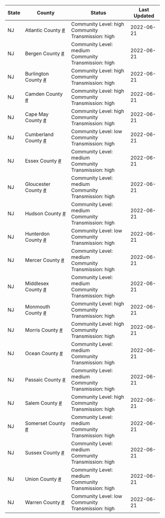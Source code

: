 State | County | Status | Last Updated
--- | --- | --- | --- 
NJ | Atlantic County <a href="#atlantic_county">#</a> | <a name="atlantic_county"></a>Community Level: high<br/>Community Transmission: high | 2022-06-21
NJ | Bergen County <a href="#bergen_county">#</a> | <a name="bergen_county"></a>Community Level: medium<br/>Community Transmission: high | 2022-06-21
NJ | Burlington County <a href="#burlington_county">#</a> | <a name="burlington_county"></a>Community Level: high<br/>Community Transmission: high | 2022-06-21
NJ | Camden County <a href="#camden_county">#</a> | <a name="camden_county"></a>Community Level: high<br/>Community Transmission: high | 2022-06-21
NJ | Cape May County <a href="#cape_may_county">#</a> | <a name="cape_may_county"></a>Community Level: high<br/>Community Transmission: high | 2022-06-21
NJ | Cumberland County <a href="#cumberland_county">#</a> | <a name="cumberland_county"></a>Community Level: low<br/>Community Transmission: high | 2022-06-21
NJ | Essex County <a href="#essex_county">#</a> | <a name="essex_county"></a>Community Level: medium<br/>Community Transmission: high | 2022-06-21
NJ | Gloucester County <a href="#gloucester_county">#</a> | <a name="gloucester_county"></a>Community Level: medium<br/>Community Transmission: high | 2022-06-21
NJ | Hudson County <a href="#hudson_county">#</a> | <a name="hudson_county"></a>Community Level: medium<br/>Community Transmission: high | 2022-06-21
NJ | Hunterdon County <a href="#hunterdon_county">#</a> | <a name="hunterdon_county"></a>Community Level: low<br/>Community Transmission: high | 2022-06-21
NJ | Mercer County <a href="#mercer_county">#</a> | <a name="mercer_county"></a>Community Level: medium<br/>Community Transmission: high | 2022-06-21
NJ | Middlesex County <a href="#middlesex_county">#</a> | <a name="middlesex_county"></a>Community Level: medium<br/>Community Transmission: high | 2022-06-21
NJ | Monmouth County <a href="#monmouth_county">#</a> | <a name="monmouth_county"></a>Community Level: high<br/>Community Transmission: high | 2022-06-21
NJ | Morris County <a href="#morris_county">#</a> | <a name="morris_county"></a>Community Level: high<br/>Community Transmission: high | 2022-06-21
NJ | Ocean County <a href="#ocean_county">#</a> | <a name="ocean_county"></a>Community Level: medium<br/>Community Transmission: high | 2022-06-21
NJ | Passaic County <a href="#passaic_county">#</a> | <a name="passaic_county"></a>Community Level: medium<br/>Community Transmission: high | 2022-06-21
NJ | Salem County <a href="#salem_county">#</a> | <a name="salem_county"></a>Community Level: high<br/>Community Transmission: high | 2022-06-21
NJ | Somerset County <a href="#somerset_county">#</a> | <a name="somerset_county"></a>Community Level: medium<br/>Community Transmission: high | 2022-06-21
NJ | Sussex County <a href="#sussex_county">#</a> | <a name="sussex_county"></a>Community Level: medium<br/>Community Transmission: high | 2022-06-21
NJ | Union County <a href="#union_county">#</a> | <a name="union_county"></a>Community Level: medium<br/>Community Transmission: high | 2022-06-21
NJ | Warren County <a href="#warren_county">#</a> | <a name="warren_county"></a>Community Level: low<br/>Community Transmission: high | 2022-06-21
